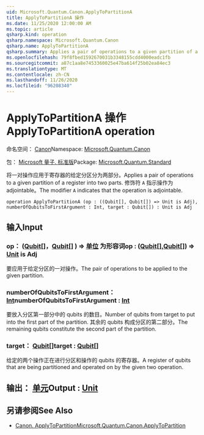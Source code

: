 ```yaml
---
uid: Microsoft.Quantum.Canon.ApplyToPartitionA
title: ApplyToPartitionA 操作
ms.date: 11/25/2020 12:00:00 AM
ms.topic: article
qsharp.kind: operation
qsharp.namespace: Microsoft.Quantum.Canon
qsharp.name: ApplyToPartitionA
qsharp.summary: Applies a pair of operations to a given partition of a register into two parts. The modifier `A` indicates that the operation is adjointable.
ms.openlocfilehash: 79f8fbed1592670031b3348155cdd4000eadc1fb
ms.sourcegitcommit: a87c1aa8e7453360025e47ba614f25b02ea84ec3
ms.translationtype: MT
ms.contentlocale: zh-CN
ms.lasthandoff: 11/26/2020
ms.locfileid: "96208340"
---
```

# <a name="applytopartitiona-operation"></a><span data-ttu-id="e6bc7-102">ApplyToPartitionA 操作</span><span class="sxs-lookup"><span data-stu-id="e6bc7-102">ApplyToPartitionA operation</span></span>

<span data-ttu-id="e6bc7-103">命名空间： [Canon](xref:Microsoft.Quantum.Canon)</span><span class="sxs-lookup"><span data-stu-id="e6bc7-103">Namespace: [Microsoft.Quantum.Canon](xref:Microsoft.Quantum.Canon)</span></span>

<span data-ttu-id="e6bc7-104">包： [Microsoft 量子. 标准版](https://nuget.org/packages/Microsoft.Quantum.Standard)</span><span class="sxs-lookup"><span data-stu-id="e6bc7-104">Package: [Microsoft.Quantum.Standard](https://nuget.org/packages/Microsoft.Quantum.Standard)</span></span>


<span data-ttu-id="e6bc7-105">将一对操作应用于寄存器的给定分区分为两部分。</span><span class="sxs-lookup"><span data-stu-id="e6bc7-105">Applies a pair of operations to a given partition of a register into two parts.</span></span>
<span data-ttu-id="e6bc7-106">修饰符 `A` 指示操作为 adjointable。</span><span class="sxs-lookup"><span data-stu-id="e6bc7-106">The modifier `A` indicates that the operation is adjointable.</span></span>

```qsharp
operation ApplyToPartitionA (op : ((Qubit[], Qubit[]) => Unit is Adj), numberOfQubitsToFirstArgument : Int, target : Qubit[]) : Unit is Adj
```


## <a name="input"></a><span data-ttu-id="e6bc7-107">输入</span><span class="sxs-lookup"><span data-stu-id="e6bc7-107">Input</span></span>

### <a name="op--qubitqubit--unit--is-adj"></a><span data-ttu-id="e6bc7-108">op： ([Qubit](xref:microsoft.quantum.lang-ref.qubit)[]，[Qubit](xref:microsoft.quantum.lang-ref.qubit)[] ) => [单位](xref:microsoft.quantum.lang-ref.unit)  为形容词</span><span class="sxs-lookup"><span data-stu-id="e6bc7-108">op : ([Qubit](xref:microsoft.quantum.lang-ref.qubit)[],[Qubit](xref:microsoft.quantum.lang-ref.qubit)[]) => [Unit](xref:microsoft.quantum.lang-ref.unit)  is Adj</span></span>

<span data-ttu-id="e6bc7-109">要应用于给定分区的一对操作。</span><span class="sxs-lookup"><span data-stu-id="e6bc7-109">The pair of operations to be applied to the given partition.</span></span>


### <a name="numberofqubitstofirstargument--int"></a><span data-ttu-id="e6bc7-110">numberOfQubitsToFirstArgument： [Int](xref:microsoft.quantum.lang-ref.int)</span><span class="sxs-lookup"><span data-stu-id="e6bc7-110">numberOfQubitsToFirstArgument : [Int](xref:microsoft.quantum.lang-ref.int)</span></span>

<span data-ttu-id="e6bc7-111">要放入分区第一部分中的 qubits 的数目。</span><span class="sxs-lookup"><span data-stu-id="e6bc7-111">Number of qubits from target to put into the first part of the partition.</span></span>
<span data-ttu-id="e6bc7-112">其余的 qubits 构成分区的第二部分。</span><span class="sxs-lookup"><span data-stu-id="e6bc7-112">The remaining qubits constitute the second part of the partition.</span></span>


### <a name="target--qubit"></a><span data-ttu-id="e6bc7-113">target： [Qubit](xref:microsoft.quantum.lang-ref.qubit)[]</span><span class="sxs-lookup"><span data-stu-id="e6bc7-113">target : [Qubit](xref:microsoft.quantum.lang-ref.qubit)[]</span></span>

<span data-ttu-id="e6bc7-114">给定的两个操作正在进行分区和操作的 qubits 的寄存器。</span><span class="sxs-lookup"><span data-stu-id="e6bc7-114">A register of qubits that are being partitioned and operated on by the given two operation.</span></span>



## <a name="output--unit"></a><span data-ttu-id="e6bc7-115">输出： [单元](xref:microsoft.quantum.lang-ref.unit)</span><span class="sxs-lookup"><span data-stu-id="e6bc7-115">Output : [Unit](xref:microsoft.quantum.lang-ref.unit)</span></span>



## <a name="see-also"></a><span data-ttu-id="e6bc7-116">另请参阅</span><span class="sxs-lookup"><span data-stu-id="e6bc7-116">See Also</span></span>

- [<span data-ttu-id="e6bc7-117">Canon. ApplyToPartition</span><span class="sxs-lookup"><span data-stu-id="e6bc7-117">Microsoft.Quantum.Canon.ApplyToPartition</span></span>](xref:Microsoft.Quantum.Canon.ApplyToPartition)